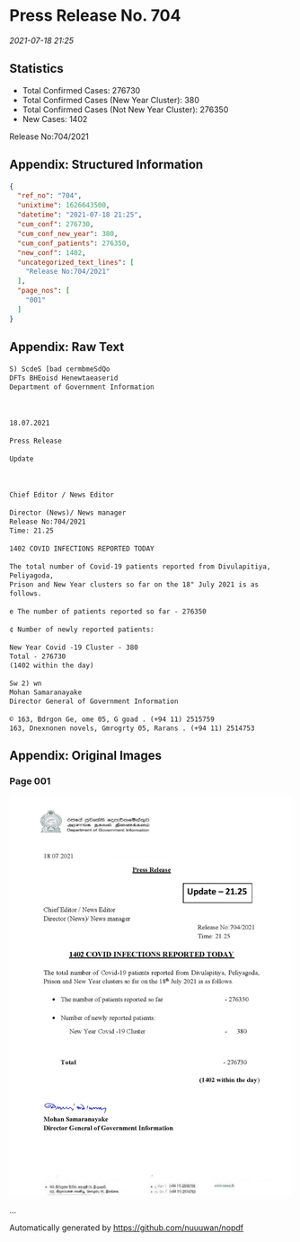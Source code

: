 
# Press Release No. 704
*2021-07-18 21:25*
## Statistics
* Total Confirmed Cases: 276730
* Total Confirmed Cases (New Year Cluster): 380
* Total Confirmed Cases (Not New Year Cluster): 276350
* New Cases: 1402


Release No:704/2021

## Appendix: Structured Information
```json
{
  "ref_no": "704",
  "unixtime": 1626643500,
  "datetime": "2021-07-18 21:25",
  "cum_conf": 276730,
  "cum_conf_new_year": 380,
  "cum_conf_patients": 276350,
  "new_conf": 1402,
  "uncategorized_text_lines": [
    "Release No:704/2021"
  ],
  "page_nos": [
    "001"
  ]
}
```

## Appendix: Raw Text
```text
S) ScdeS [bad cermbmeSdQo
DFTs BHEoisd Henewtaeaserid
Department of Government Information

 

18.07.2021

Press Release

Update

 

Chief Editor / News Editor

Director (News)/ News manager
Release No:704/2021
Time: 21.25

1402 COVID INFECTIONS REPORTED TODAY

The total number of Covid-19 patients reported from Divulapitiya, Peliyagoda,
Prison and New Year clusters so far on the 18" July 2021 is as follows.

e The number of patients reported so far - 276350

¢ Number of newly reported patients:

New Year Covid -19 Cluster - 380
Total - 276730
(1402 within the day)

Sw 2) wn
Mohan Samaranayake
Director General of Government Information

© 163, Bdrgon Ge, ome 05, G goad . (+94 11) 2515759
163, Dnexnonen novels, Gmrogrty 05, Rarans . (+94 11) 2514753

```

## Appendix: Original Images

### Page 001

![page_no](https://raw.githubusercontent.com/nuuuwan/nopdf_data/main/nopdf.dgigovlk.ref704.page001.jpeg)
        

...

Automatically generated by https://github.com/nuuuwan/nopdf

    
    